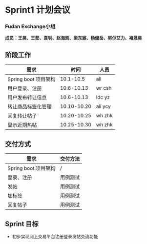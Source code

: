 # Sprint1 计划会议

### Fudan Exchange小组

**成员：王昊、王茹、袁钊、赵海凯、梁东宸、杨储岳、努尔艾力、褚晟昊**

## 阶段工作

| 需求                 | 时间        | 人员    |
| -------------------- | ----------- | ------- |
| Spring boot 项目架构 | 10.1-10.5   | all     |
| 用户登录、注册       | 10.6-10.13  | wr csh  |
| 用户发布转让信息     | 10.6-10.13  | ldc yz  |
| 转让商品标签化管理   | 10.10-10.20 | ali ycy |
| 回复转让帖子         | 10.20-10.25 | wh zhk  |
| 显示近期热帖         | 10.25-10.30 | wh zhk  |

## 交付方式

| 需求                 | 交付方法 |
| -------------------- | -------- |
| Spring boot 项目架构 | /        |
| 登录、注册           | 用例测试 |
| 发帖                 | 用例测试 |
| 加标签               | 用例测试 |
| 回复帖子             | 用例测试 |

## Sprint 目标

- 初步实现网上交易平台注册登录发帖交流功能